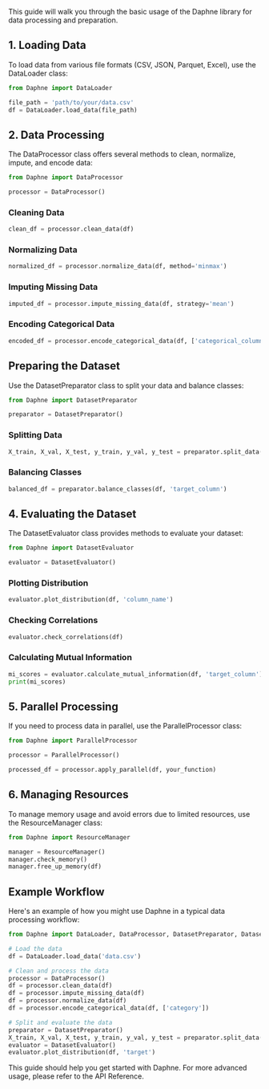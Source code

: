 This guide will walk you through the basic usage of the Daphne library for data processing and preparation.

## 1. Loading Data
To load data from various file formats (CSV, JSON, Parquet, Excel), use the DataLoader class:

```python
from Daphne import DataLoader

file_path = 'path/to/your/data.csv'
df = DataLoader.load_data(file_path)
```
## 2. Data Processing
The DataProcessor class offers several methods to clean, normalize, impute, and encode data:


```python
from Daphne import DataProcessor

processor = DataProcessor()
```

### Cleaning Data
```python
clean_df = processor.clean_data(df)
```
### Normalizing Data
```python
normalized_df = processor.normalize_data(df, method='minmax')
```
### Imputing Missing Data
```python
imputed_df = processor.impute_missing_data(df, strategy='mean')
```
### Encoding Categorical Data
```python
encoded_df = processor.encode_categorical_data(df, ['categorical_column'])
```
## Preparing the Dataset
Use the DatasetPreparator class to split your data and balance classes:

```python
from Daphne import DatasetPreparator

preparator = DatasetPreparator()
```
### Splitting Data
```python
X_train, X_val, X_test, y_train, y_val, y_test = preparator.split_data(df, 'target_column')
```
### Balancing Classes
```python
balanced_df = preparator.balance_classes(df, 'target_column')
```
## 4. Evaluating the Dataset
The DatasetEvaluator class provides methods to evaluate your dataset:
```python
from Daphne import DatasetEvaluator

evaluator = DatasetEvaluator()
```
### Plotting Distribution
```python
evaluator.plot_distribution(df, 'column_name')
```
### Checking Correlations
```python
evaluator.check_correlations(df)
```
### Calculating Mutual Information
```python
mi_scores = evaluator.calculate_mutual_information(df, 'target_column')
print(mi_scores)
```
## 5. Parallel Processing
If you need to process data in parallel, use the ParallelProcessor class:

```python
from Daphne import ParallelProcessor

processor = ParallelProcessor()

processed_df = processor.apply_parallel(df, your_function)
```
## 6. Managing Resources
To manage memory usage and avoid errors due to limited resources, use the ResourceManager class:

```python
from Daphne import ResourceManager

manager = ResourceManager()
manager.check_memory()
manager.free_up_memory(df)
```
## Example Workflow
Here's an example of how you might use Daphne in a typical data processing workflow:

```python
from Daphne import DataLoader, DataProcessor, DatasetPreparator, DatasetEvaluator

# Load the data
df = DataLoader.load_data('data.csv')

# Clean and process the data
processor = DataProcessor()
df = processor.clean_data(df)
df = processor.impute_missing_data(df)
df = processor.normalize_data(df)
df = processor.encode_categorical_data(df, ['category'])

# Split and evaluate the data
preparator = DatasetPreparator()
X_train, X_val, X_test, y_train, y_val, y_test = preparator.split_data(df, 'target')
evaluator = DatasetEvaluator()
evaluator.plot_distribution(df, 'target')
```
This guide should help you get started with Daphne. For more advanced usage, please refer to the API Reference.